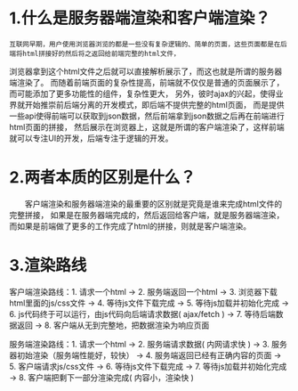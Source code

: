 # 1.什么是服务器端渲染和客户端渲染？

    互联网早期，用户使用浏览器浏览的都是一些没有复杂逻辑的、简单的页面，这些页面都是在后端将html拼接好的然后将之返回给前端完整的html文件，
 浏览器拿到这个html文件之后就可以直接解析展示了，而这也就是所谓的服务器端渲染了。
 而随着前端页面的复杂性提高，前端就不仅仅是普通的页面展示了，而可能添加了更多功能性的组件，复杂性更大，
 另外，彼时ajax的兴起，使得业界就开始推崇前后端分离的开发模式，即后端不提供完整的html页面，
 而是提供一些api使得前端可以获取到json数据，然后前端拿到json数据之后再在前端进行html页面的拼接，
 然后展示在浏览器上，这就是所谓的客户端渲染了，这样前端就可以专注UI的开发，后端专注于逻辑的开发。
 
 # 2.两者本质的区别是什么？
　　客户端渲染和服务器端渲染的最重要的区别就是究竟是谁来完成html文件的完整拼接，
  如果是在服务器端完成的，然后返回给客户端，就是服务器端渲染，而如果是前端做了更多的工作完成了html的拼接，则就是客户端渲染。
  
 # 3.渲染路线
 客户端渲染路线：1. 请求一个html -> 2. 服务端返回一个html -> 3. 浏览器下载html里面的js/css文件 ->
              4. 等待js文件下载完成 -> 5. 等待js加载并初始化完成 -> 6. js代码终于可以运行，由js代码向后端请求数据( ajax/fetch ) 
              -> 7. 等待后端数据返回 -> 8. 客户端从无到完整地，把数据渲染为响应页面

服务端渲染路线：1. 请求一个html -> 2. 服务端请求数据( 内网请求快 ) -> 3. 服务器初始渲染（服务端性能好，较快） ->
              4. 服务端返回已经有正确内容的页面 -> 5. 客户端请求js/css文件 -> 
              6. 等待js文件下载完成 -> 7. 等待js加载并初始化完成 -> 8. 客户端把剩下一部分渲染完成( 内容小，渲染快 )
